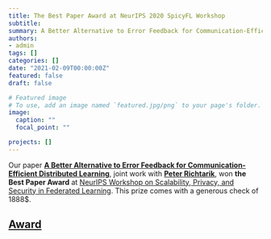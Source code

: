 ```yaml
---
title: The Best Paper Award at NeurIPS 2020 SpicyFL Workshop
subtitle:
summary: A Better Alternative to Error Feedback for Communication-Efficient Distributed Learning
authors:
- admin
tags: []
categories: []
date: "2021-02-09T00:00:00Z"
featured: false
draft: false

# Featured image
# To use, add an image named `featured.jpg/png` to your page's folder.
image:
  caption: ""
  focal_point: ""

projects: []
---
```


Our paper [**A Better Alternative to Error Feedback for Communication-Efficient Distributed Learning**](https://openreview.net/pdf?id=vYVI1CHPaQg), joint work with [**Peter Richtarik**](https://richtarik.org/), won **the Best Paper Award** at [NeurIPS Workshop on Scalability, Privacy, and Security in Federated Learning](http://icfl.cc/SpicyFL/2020). This prize comes with a generous check of 1888$.

## [Award](NeurIPS2020_best_paper_award.pdf)
